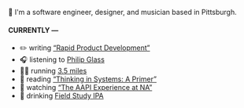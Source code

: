 👋 I'm a software engineer, designer, and musician based in Pittsburgh.

#### CURRENTLY —

* ✏️ writing [“Rapid Product Development”](https://amoscato.com/journal/rapid-product-development/)
* 🎧 listening to [Philip Glass](https://www.last.fm/music/Philip+Glass/_/Glassworks:+III.+Islands)
* 🏃‍♂️ running [3.5 miles](https://www.strava.com/activities/5515763612)
* 📘 reading [“Thinking in Systems: A Primer”](https://www.goodreads.com/book/show/18891716-thinking-in-systems)
* 🍿 watching [“The AAPI Experience at NA”](https://youtu.be/uiccwNSOGjU)
* 🍺 drinking [Field Study IPA](https://untappd.com/user/namoscato/checkin/1041552177)
